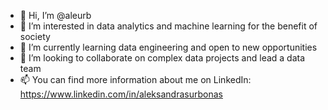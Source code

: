 - 👋 Hi, I’m @aleurb
- 👀 I’m interested in data analytics and machine learning for the benefit of society
- 🌱 I’m currently learning data engineering and open to new opportunities
- 💞️ I’m looking to collaborate on complex data projects and lead a data team
- 📫 You can find more information about me on LinkedIn: https://www.linkedin.com/in/aleksandrasurbonas

<!---
aleurb/aleurb is a ✨ special ✨ repository because its `README.md` (this file) appears on your GitHub profile.
You can click the Preview link to take a look at your changes.
--->
